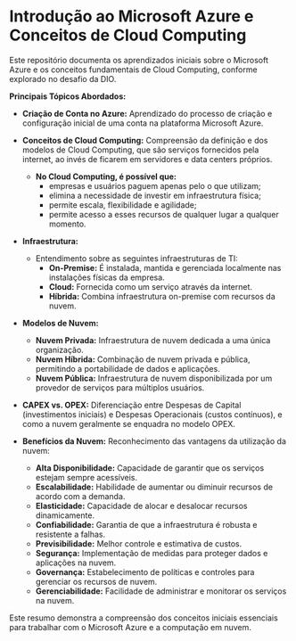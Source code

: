 # Introdução ao Microsoft Azure e Conceitos de Cloud Computing

Este repositório documenta os aprendizados iniciais sobre o Microsoft Azure e os conceitos fundamentais de Cloud Computing, conforme explorado no desafio da DIO.

**Principais Tópicos Abordados:**

* **Criação de Conta no Azure:** Aprendizado do processo de criação e configuração inicial de uma conta na plataforma Microsoft Azure.

* **Conceitos de Cloud Computing:** Compreensão da definição e dos modelos de Cloud Computing, que são serviços fornecidos pela internet, ao invés de ficarem em servidores e data centers próprios.
    * **No Cloud Computing, é possível que:**
      - empresas e usuários paguem apenas pelo o que utilizam;
      - elimina a necessidade de investir em infraestrutura física;
      - permite escala, flexibilidade e agilidade;
      - permite acesso a esses recursos de qualquer lugar a qualquer momento.

* **Infraestrutura:** 
  * Entendimento sobre as seguintes infraestruturas de TI:
    * **On-Premise:** É instalada, mantida e gerenciada localmente nas instalações físicas da empresa.
    * **Cloud:** Fornecida como um serviço através da internet.
    * **Híbrida:** Combina infraestrutura on-premise com recursos da nuvem.

* **Modelos de Nuvem:**
    * **Nuvem Privada:** Infraestrutura de nuvem dedicada a uma única organização.
    * **Nuvem Híbrida:** Combinação de nuvem privada e pública, permitindo a portabilidade de dados e aplicações.
    * **Nuvem Pública:** Infraestrutura de nuvem disponibilizada por um provedor de serviços para múltiplos usuários.

* **CAPEX vs. OPEX:** Diferenciação entre Despesas de Capital (investimentos iniciais) e Despesas Operacionais (custos contínuos), e como a nuvem geralmente se enquadra no modelo OPEX.

* **Benefícios da Nuvem:** Reconhecimento das vantagens da utilização da nuvem:
    * **Alta Disponibilidade:** Capacidade de garantir que os serviços estejam sempre acessíveis.
    * **Escalabilidade:** Habilidade de aumentar ou diminuir recursos de acordo com a demanda.
    * **Elasticidade:** Capacidade de alocar e desalocar recursos dinamicamente.
    * **Confiabilidade:** Garantia de que a infraestrutura é robusta e resistente a falhas.
    * **Previsibilidade:** Melhor controle e estimativa de custos.
    * **Segurança:** Implementação de medidas para proteger dados e aplicações na nuvem.
    * **Governança:** Estabelecimento de políticas e controles para gerenciar os recursos de nuvem.
    * **Gerenciabilidade:** Facilidade de administrar e monitorar os serviços na nuvem.

Este resumo demonstra a compreensão dos conceitos iniciais essenciais para trabalhar com o Microsoft Azure e a computação em nuvem.
